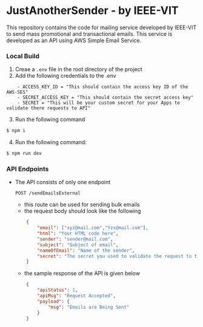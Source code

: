 # JustAnotherSender - by IEEE-VIT
This repository contains the code for mailing service developed by IEEE-VIT to send mass promotional and transactional emails. This service is developed as an API using AWS Simple Email Service.

### Local Build
1. Creae a `.env` file in the root directory of the project
2. Add the following credentials to the .env
```
    - ACCESS_KEY_ID = "This should contain the access key ID of the AWS-SES"
    - SECRET_ACCESS_KEY = "This should contain the secret access key"
    - SECRET = "This will be your custom secret for your Apps to validate there requests to API"
```
3. Run the following command
```bash 
$ npm i
```

4. Run the following command:
```bash
$ npm run dev
```


### API Endpoints 
- The API consists of only one endpoint

    `POST /sendEmailsExternal`
    - this route can be used for sending bulk emails
    - the request body should look like the following

    ```json
        {
            "email": ["xyz@mail.com","Yzx@mail.com"],
            "html": "Your HTML code here",
            "sender": "sender@mail.com",
            "subject": "Subject of email",
            "nameOfEmail": "Name of the sender",
            "secret": "The secret you used to validate the request to the API"
        }
    ```

    - the sample response of the API is given below

    ```json
        {
            "apiStatus": 1,
            "apiMsg": "Request Accepted",
            "payload": {
                "msg": "Emails are Being Sent"
            }
        }
    ```
